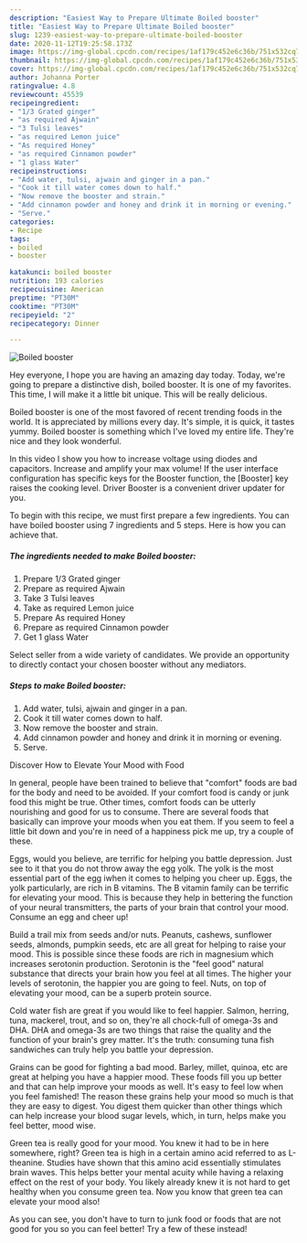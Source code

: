 ```yaml
---
description: "Easiest Way to Prepare Ultimate Boiled booster"
title: "Easiest Way to Prepare Ultimate Boiled booster"
slug: 1239-easiest-way-to-prepare-ultimate-boiled-booster
date: 2020-11-12T19:25:58.173Z
image: https://img-global.cpcdn.com/recipes/1af179c452e6c36b/751x532cq70/boiled-booster-recipe-main-photo.jpg
thumbnail: https://img-global.cpcdn.com/recipes/1af179c452e6c36b/751x532cq70/boiled-booster-recipe-main-photo.jpg
cover: https://img-global.cpcdn.com/recipes/1af179c452e6c36b/751x532cq70/boiled-booster-recipe-main-photo.jpg
author: Johanna Porter
ratingvalue: 4.8
reviewcount: 45539
recipeingredient:
- "1/3 Grated ginger"
- "as required Ajwain"
- "3 Tulsi leaves"
- "as required Lemon juice"
- "As required Honey"
- "as required Cinnamon powder"
- "1 glass Water"
recipeinstructions:
- "Add water, tulsi, ajwain and ginger in a pan."
- "Cook it till water comes down to half."
- "Now remove the booster and strain."
- "Add cinnamon powder and honey and drink it in morning or evening."
- "Serve."
categories:
- Recipe
tags:
- boiled
- booster

katakunci: boiled booster 
nutrition: 193 calories
recipecuisine: American
preptime: "PT30M"
cooktime: "PT30M"
recipeyield: "2"
recipecategory: Dinner

---
```



![Boiled booster](https://img-global.cpcdn.com/recipes/1af179c452e6c36b/751x532cq70/boiled-booster-recipe-main-photo.jpg)

Hey everyone, I hope you are having an amazing day today. Today, we're going to prepare a distinctive dish, boiled booster. It is one of my favorites. This time, I will make it a little bit unique. This will be really delicious.

Boiled booster is one of the most favored of recent trending foods in the world. It is appreciated by millions every day. It's simple, it is quick, it tastes yummy. Boiled booster is something which I've loved my entire life. They're nice and they look wonderful.

In this video I show you how to increase voltage using diodes and capacitors. Increase and amplify your max volume! If the user interface configuration has specific keys for the Booster function, the [Booster] key raises the cooking level. Driver Booster is a convenient driver updater for you.


To begin with this recipe, we must first prepare a few ingredients. You can have boiled booster using 7 ingredients and 5 steps. Here is how you can achieve that.

<!--inarticleads1-->

##### The ingredients needed to make Boiled booster:

1. Prepare 1/3 Grated ginger
1. Prepare as required Ajwain
1. Take 3 Tulsi leaves
1. Take as required Lemon juice
1. Prepare As required Honey
1. Prepare as required Cinnamon powder
1. Get 1 glass Water


Select seller from a wide variety of candidates. We provide an opportunity to directly contact your chosen booster without any mediators. 

<!--inarticleads2-->

##### Steps to make Boiled booster:

1. Add water, tulsi, ajwain and ginger in a pan.
1. Cook it till water comes down to half.
1. Now remove the booster and strain.
1. Add cinnamon powder and honey and drink it in morning or evening.
1. Serve.




Discover How to Elevate Your Mood with Food


In general, people have been trained to believe that "comfort" foods are bad for the body and need to be avoided. If your comfort food is candy or junk food this might be true. Other times, comfort foods can be utterly nourishing and good for us to consume. There are several foods that basically can improve your moods when you eat them. If you seem to feel a little bit down and you're in need of a happiness pick me up, try a couple of these.

Eggs, would you believe, are terrific for helping you battle depression. Just see to it that you do not throw away the egg yolk. The yolk is the most essential part of the egg iwhen it comes to helping you cheer up. Eggs, the yolk particularly, are rich in B vitamins. The B vitamin family can be terrific for elevating your mood. This is because they help in bettering the function of your neural transmitters, the parts of your brain that control your mood. Consume an egg and cheer up!

Build a trail mix from seeds and/or nuts. Peanuts, cashews, sunflower seeds, almonds, pumpkin seeds, etc are all great for helping to raise your mood. This is possible since these foods are rich in magnesium which increases serotonin production. Serotonin is the "feel good" natural substance that directs your brain how you feel at all times. The higher your levels of serotonin, the happier you are going to feel. Nuts, on top of elevating your mood, can be a superb protein source.

Cold water fish are great if you would like to feel happier. Salmon, herring, tuna, mackerel, trout, and so on, they're all chock-full of omega-3s and DHA. DHA and omega-3s are two things that raise the quality and the function of your brain's grey matter. It's the truth: consuming tuna fish sandwiches can truly help you battle your depression. 

Grains can be good for fighting a bad mood. Barley, millet, quinoa, etc are great at helping you have a happier mood. These foods fill you up better and that can help improve your moods as well. It's easy to feel low when you feel famished! The reason these grains help your mood so much is that they are easy to digest. You digest them quicker than other things which can help increase your blood sugar levels, which, in turn, helps make you feel better, mood wise.

Green tea is really good for your mood. You knew it had to be in here somewhere, right? Green tea is high in a certain amino acid referred to as L-theanine. Studies have shown that this amino acid essentially stimulates brain waves. This helps better your mental acuity while having a relaxing effect on the rest of your body. You likely already knew it is not hard to get healthy when you consume green tea. Now you know that green tea can elevate your mood also!

As you can see, you don't have to turn to junk food or foods that are not good for you so you can feel better! Try a few of these instead!


